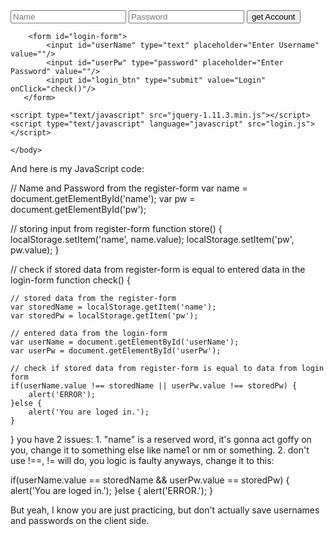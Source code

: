 <!DOCTYPE html>
<html>
    <head>
        <title>Learning JavaScript</title>
    </head>
    <body>
        <form id="register-form"> 
            <input id="name" type="text" placeholder="Name" value=""/>
            <input id="pw" type="password" placeholder="Password" value=""/>
            <input id="rgstr_btn" type="submit" value="get Account" onClick="store()"/> 
        </form>

        <form id="login-form"> 
            <input id="userName" type="text" placeholder="Enter Username" value=""/>
            <input id="userPw" type="password" placeholder="Enter Password" value=""/>
            <input id="login_btn" type="submit" value="Login" onClick="check()"/> 
       </form>

    <script type="text/javascript" src="jquery-1.11.3.min.js"></script>
    <script type="text/javascript" language="javascript" src="login.js"></script>

    </body>
</html>

And here is my JavaScript code:

// Name and Password from the register-form
var name = document.getElementById('name');
var pw = document.getElementById('pw');

// storing input from register-form
function store() {
    localStorage.setItem('name', name.value);
    localStorage.setItem('pw', pw.value);
}

// check if stored data from register-form is equal to entered data in the   login-form
function check() {

    // stored data from the register-form
    var storedName = localStorage.getItem('name');
    var storedPw = localStorage.getItem('pw');

    // entered data from the login-form
    var userName = document.getElementById('userName');
    var userPw = document.getElementById('userPw');

    // check if stored data from register-form is equal to data from login form
    if(userName.value !== storedName || userPw.value !== storedPw) {
        alert('ERROR');
    }else {
        alert('You are loged in.');
    }
}
you have 2 issues: 1. "name" is a reserved word, it's gonna act goffy on you, change it to something else like name1 or nm or something. 2. don't use !==, != will do, you logic is faulty anyways, change it to this:

if(userName.value == storedName && userPw.value == storedPw) {
        alert('You are loged in.');
    }else {
        alert('ERROR.');
    }

But yeah, I know you are just practicing, but don't actually save usernames and passwords on the client side.
